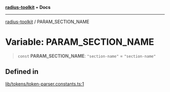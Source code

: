 [**radius-toolkit**](../README.md) • **Docs**

***

[radius-toolkit](../globals.md) / PARAM\_SECTION\_NAME

# Variable: PARAM\_SECTION\_NAME

> `const` **PARAM\_SECTION\_NAME**: `"section-name"` = `"section-name"`

## Defined in

[lib/tokens/token-parser.constants.ts:1](https://github.com/rangle/radius-token-tango/blob/0fa25351e79af51a833bcebadbd83e27a9791a4f/packages/radius-toolkit/src/lib/tokens/token-parser.constants.ts#L1)
